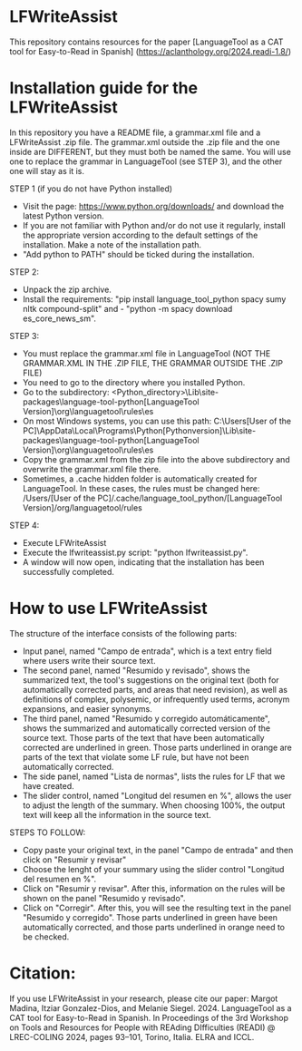 # LFWriteAssist

This repository contains resources for the paper [LanguageTool as a CAT tool for Easy-to-Read in Spanish] (https://aclanthology.org/2024.readi-1.8/)

# Installation guide for the LFWriteAssist

In this repository you have a README file, a grammar.xml file and a LFWriteAssist .zip file. The grammar.xml outside the .zip file and the one inside are DIFFERENT, but they must both be named the same. You will use one to replace the grammar in LanguageTool (see STEP 3), and the other one will stay as it is.   

STEP 1 (if you do not have Python installed)
- Visit the page: https://www.python.org/downloads/ and download the latest Python version.      	
- If you are not familiar with Python and/or do not use it regularly, install the appropriate version according to the default settings of the installation. Make a note of the installation path.  
- "Add python to PATH" should be ticked during the installation.

STEP 2: 
- Unpack the zip archive.
- Install the requirements: "pip install language_tool_python spacy sumy nltk compound-split" and - "python -m spacy download es_core_news_sm".

STEP 3:
- You must replace the grammar.xml file in LanguageTool (NOT THE GRAMMAR.XML IN THE .ZIP FILE, THE GRAMMAR OUTSIDE THE .ZIP FILE)
- You need to go to the directory where you installed Python.
- Go to the subdirectory: <Python_directory>\Lib\site-packages\language-tool-python\[LanguageTool Version]\org\languagetool\rules\es
- On most Windows systems, you can use this path: C:\Users\[User of the PC]\AppData\Local\Programs\Python\[Pythonversion]\Lib\site-packages\language-tool-python\[LanguageTool Version]\org\languagetool\rules\es
- Copy the grammar.xml from the zip file into the above subdirectory and overwrite the grammar.xml file there.
- Sometimes, a .cache hidden folder is automatically created for LanguageTool. In these cases, the rules must be changed here: /Users/[User of the PC]/.cache/language_tool_python/[LanguageTool Version]/org/languagetool/rules

STEP 4:
- Execute LFWriteAssist
- Execute the lfwriteassist.py script: "python lfwriteassist.py".
- A window will now open, indicating that the installation has been successfully completed.


# How to use LFWriteAssist
The structure of the interface consists of the following parts: 

- Input panel, named "Campo de entrada", which is a text entry field where users write their source text. 
- The second panel, named "Resumido y revisado", shows the summarized text, the tool's suggestions on the original text (both for automatically corrected parts, and areas that need revision), as well as definitions of complex, polysemic, or infrequently used terms, acronym expansions, and easier synonyms. 
- The third panel, named "Resumido y corregido automáticamente", shows the summarized and automatically corrected version of the source text. Those parts of the text that have been automatically corrected are underlined in green. Those parts underlined in orange are parts of the text that violate some LF rule, but have not been automatically corrected. 
- The side panel, named "Lista de normas", lists the rules for LF that we have created. 
- The slider control, named "Longitud del resumen en %", allows the user to adjust the length of the summary. When choosing 100%, the output text will keep all the information in the source text.


STEPS TO FOLLOW: 
- Copy paste your original text, in the panel "Campo de entrada" and then click on "Resumir y revisar"
- Choose the lenght of your summary using the slider control "Longitud del resumen en %".
- Click on "Resumir y revisar". After this, information on the rules will be shown on the panel "Resumido y revisado".
- Click on "Corregir". After this, you will see the resulting text in the panel "Resumido y corregido". Those parts underlined in green have been automatically corrected, and those parts underlined in orange need to be checked.

# Citation:

If you use LFWriteAssist in your research, please cite our paper:
Margot Madina, Itziar Gonzalez-Dios, and Melanie Siegel. 2024. LanguageTool as a CAT tool for Easy-to-Read in Spanish. In Proceedings of the 3rd Workshop on Tools and Resources for People with REAding DIfficulties (READI) @ LREC-COLING 2024, pages 93–101, Torino, Italia. ELRA and ICCL.



